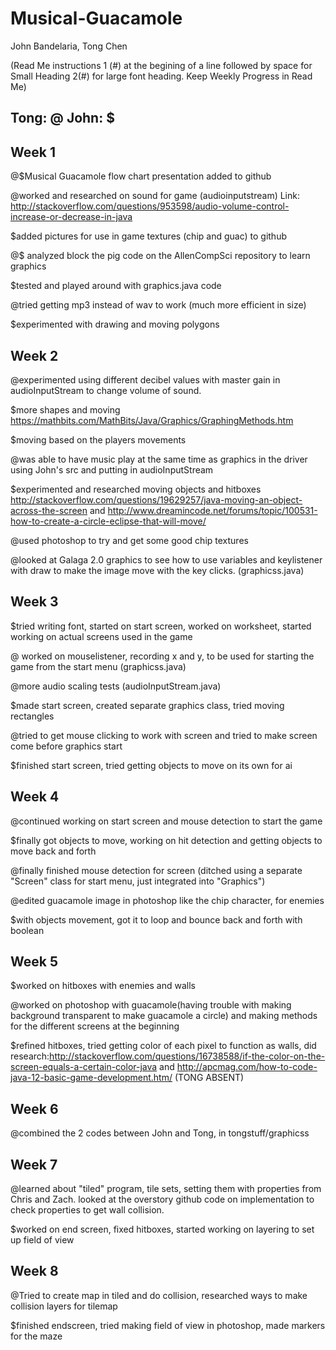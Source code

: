 # Musical-Guacamole
John Bandelaria, Tong Chen

(Read Me instructions 1 (#) at the begining of a line followed by space for Small Heading 2(#) for large font heading. Keep Weekly Progress in Read Me)

## Tong: @   John: $

## Week 1
@$Musical Guacamole flow chart presentation added to github

@worked and researched on sound for game (audioinputstream)
 Link: http://stackoverflow.com/questions/953598/audio-volume-control-increase-or-decrease-in-java

$added pictures for use in game textures (chip and guac) to github

@$ analyzed block the pig code on the AllenCompSci repository to learn graphics

$tested and played around with graphics.java code 

@tried getting mp3 instead of wav to work (much more efficient in size)

$experimented with drawing and moving polygons 

## Week 2 

@experimented using different decibel values with master gain in audioInputStream to change volume of sound.

$more shapes and moving https://mathbits.com/MathBits/Java/Graphics/GraphingMethods.htm 

$moving based on the players movements

@was able to have music play at the same time as graphics in the driver using John's src and putting in audioInputStream

$experimented and researched moving objects and hitboxes http://stackoverflow.com/questions/19629257/java-moving-an-object-across-the-screen and http://www.dreamincode.net/forums/topic/100531-how-to-create-a-circle-eclipse-that-will-move/

@used photoshop to try and get some good chip textures

@looked at Galaga 2.0 graphics to see how to use variables and keylistener with draw to make the image move with the key clicks. (graphicss.java)

## Week 3

$tried writing font, started on start screen, worked on worksheet, started working on actual screens used in the game

@ worked on mouselistener, recording x and y, to be used for starting the game from the start menu (graphicss.java)

@more audio scaling tests (audioInputStream.java)

$made start screen, created separate graphics class, tried moving rectangles

@tried to get mouse clicking to work with screen and tried to make screen come before graphics start

$finished start screen, tried getting objects to move on its own for ai

## Week 4

@continued working on start screen and mouse detection to start the game

$finally got objects to move, working on hit detection and getting objects to move back and forth

@finally finished mouse detection for screen (ditched using a separate "Screen" class for start menu, just integrated into "Graphics")

@edited guacamole image in photoshop like the chip character, for enemies

$with objects movement, got it to loop and bounce back and forth with boolean

## Week 5

$worked on hitboxes with enemies and walls

@worked on photoshop with guacamole(having trouble with making background transparent to make guacamole a circle) and making methods for the different screens at the beginning

$refined hitboxes, tried getting color of each pixel to function as walls, did research:http://stackoverflow.com/questions/16738588/if-the-color-on-the-screen-equals-a-certain-color-java and http://apcmag.com/how-to-code-java-12-basic-game-development.htm/ (TONG ABSENT)

## Week 6

@combined the 2 codes between John and Tong, in tongstuff/graphicss

## Week 7

@learned about "tiled" program, tile sets, setting them with properties from Chris and Zach. looked at the overstory github code on implementation to check properties to get wall collision.

$worked on end screen, fixed hitboxes, started working on layering to set up field of view

## Week 8

@Tried to create map in tiled and do collision, researched ways to make collision layers for tilemap

$finished endscreen, tried making field of view in photoshop, made markers for the maze
